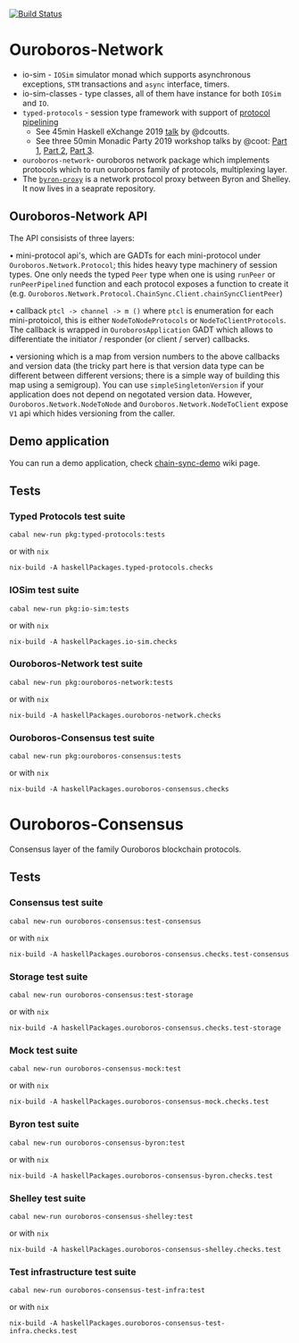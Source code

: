 [![Build Status](https://badge.buildkite.com/3c5e581fd69202ceddd64e91351846c41baa285aaca835cdd9.svg?style=flat-square&branch=master)](https://buildkite.com/input-output-hk/ouroboros-network)

# Ouroboros-Network

* io-sim - `IOSim` simulator monad which supports asynchronous exceptions,
  `STM` transactions and `async` interface, timers.
* io-sim-classes - type classes, all of them have instance for both `IOSim` and
  `IO`.
* `typed-protocols` - session type framework with support of [protocol pipelining](https://en.wikipedia.org/wiki/Protocol_pipelining)
  * See 45min Haskell eXchange 2019 [talk](https://skillsmatter.com/skillscasts/14633-45-minute-talk-by-duncan-coutts) by @dcoutts.
  * See three 50min Monadic Party 2019 workshop talks by @coot: [Part 1](https://www.youtube.com/watch?v=j8gza2L61nM), [Part 2](https://www.youtube.com/watch?v=oV6KSl1srL8), [Part 3](https://www.youtube.com/watch?v=nOIQCRPwmPA).
* `ouroboros-network`- ouroboros network package which implements protocols
  which to run ouroboros family of protocols, multiplexing layer.
* The [`byron-proxy`](https://github.com/input-output-hk/cardano-byron-proxy) is a network protocol proxy between Byron and Shelley.
  It now lives in a seaprate repository.

## Ouroboros-Network API

The API consisists of three layers:

• mini-protocol api's, which are GADTs for each mini-protocol under `Ouroboros.Network.Protocol`; this hides heavy type machinery of session types.  One only needs the typed `Peer` type  when one is using `runPeer` or `runPeerPipelined` function and each protocol exposes a function to create it (e.g. `Ouroboros.Network.Protocol.ChainSync.Client.chainSyncClientPeer`)

• callback `ptcl -> channel -> m ()` where `ptcl` is enumeration for each mini-protoicol, this is either `NodeToNodeProtocols` or `NodeToClientProtocols`.  The callback is wrapped in `OuroborosApplication` GADT which allows to differentiate the initiator / responder (or client / server) callbacks.

• versioning which is a map from version numbers to the above callbacks and version data (the tricky part here is that version data type can be different between different versions; there is a simple way of building this map using a semigroup). You can use `simpleSingletonVersion` if your application does not depend on negotated version data.  However, `Ouroboros.Network.NodeToNode` and `Ouroboros.Network.NodeToClient` expose `V1` api which hides versioning from the caller.

## Demo application

You can run a demo application, check
[chain-sync-demo](https://github.com/input-output-hk/ouroboros-network/wiki/Ouroboros-Network-Demo)
wiki page.

## Tests

### Typed Protocols test suite
```
cabal new-run pkg:typed-protocols:tests
```
or with `nix`
```
nix-build -A haskellPackages.typed-protocols.checks
```
### IOSim test suite
```
cabal new-run pkg:io-sim:tests
```
or with `nix`
```
nix-build -A haskellPackages.io-sim.checks
```
### Ouroboros-Network test suite
```
cabal new-run pkg:ouroboros-network:tests
```
or with `nix`
```
nix-build -A haskellPackages.ouroboros-network.checks
```
### Ouroboros-Consensus test suite
```
cabal new-run pkg:ouroboros-consensus:tests
```
or with `nix`
```
nix-build -A haskellPackages.ouroboros-consensus.checks
```

# Ouroboros-Consensus

Consensus layer of the family Ouroboros blockchain protocols.

## Tests

### Consensus test suite
```
cabal new-run ouroboros-consensus:test-consensus
```
or with `nix`
```
nix-build -A haskellPackages.ouroboros-consensus.checks.test-consensus
```
### Storage test suite
```
cabal new-run ouroboros-consensus:test-storage
```
or with `nix`
```
nix-build -A haskellPackages.ouroboros-consensus.checks.test-storage
```
### Mock test suite
```
cabal new-run ouroboros-consensus-mock:test
```
or with `nix`
```
nix-build -A haskellPackages.ouroboros-consensus-mock.checks.test
```
### Byron test suite
```
cabal new-run ouroboros-consensus-byron:test
```
or with `nix`
```
nix-build -A haskellPackages.ouroboros-consensus-byron.checks.test
```
### Shelley test suite
```
cabal new-run ouroboros-consensus-shelley:test
```
or with `nix`
```
nix-build -A haskellPackages.ouroboros-consensus-shelley.checks.test
```
### Test infrastructure test suite
```
cabal new-run ouroboros-consensus-test-infra:test
```
or with `nix`
```
nix-build -A haskellPackages.ouroboros-consensus-test-infra.checks.test
```
